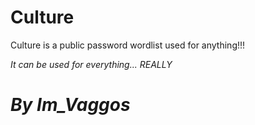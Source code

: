 # Culture
Culture is a public password wordlist used for anything!!!

*It can be used for everything... REALLY*

# *By Im_Vaggos*
